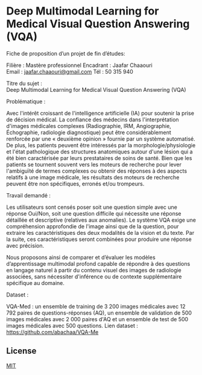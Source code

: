 # Deep Multimodal Learning for Medical Visual Question Answering (VQA)



Fiche de proposition d’un projet de fin d’études: 

Filière :  Mastère professionnel 
Encadrant :  Jaafar Chaaouri  
                    Email : jaafar.chaaouri@gmail.com 
                    Tél : 50 315 940

Titre du sujet :  
Deep Multimodal Learning for Medical 
Visual Question Answering (VQA)

Problématique :

Avec l'intérêt croissant de l'intelligence artificielle (IA) pour soutenir la prise de décision médical. La confiance des médecins dans l'interprétation d'images médicales complexes (Radiographie, IRM, Angiographie, Échographie, radiologie diagnostique) peut être considérablement renforcée par une « deuxième opinion » fournie par un système automatisé. De plus, les patients peuvent être intéressés par la morphologie/physiologie et l'état pathologique des structures anatomiques autour d'une lésion qui a été bien caractérisée par leurs prestataires de soins de santé. Bien que les patients se tournent souvent vers les moteurs de recherche pour lever l'ambiguïté de termes complexes ou obtenir des réponses à des aspects relatifs à une image médicale, les résultats des moteurs de recherche peuvent être non spécifiques, erronés et/ou  trompeurs. 

Travail demandé :

Les utilisateurs sont censés poser soit une question simple avec une réponse Oui/Non, soit une question difficile qui nécessite une réponse détaillée et descriptive (relatives aux anomalies). Le système VQA exige une compréhension approfondie de l'image ainsi que de la question, pour extraire les caractéristiques des deux modalités de la vision et du texte. Par la suite, ces caractéristiques seront combinées pour produire une réponse avec précision.

Nous proposons ainsi de comparer et d’évaluer les modèles d’apprentissage multimodal profond capable de répondre à des questions en langage naturel à partir du contenu visuel des images de radiologie associées, sans nécessiter d'inférence ou de contexte supplémentaire spécifique au domaine. 

Dataset : 

VQA-Med : un ensemble de training de 3 200 images médicales avec 12 792 paires de questions-réponses (AQ), un ensemble de validation de 500 images médicales avec 2 000 paires d'AQ et un ensemble de test de 500 images médicales avec 500 questions. 
Lien dataset : https://github.com/abachaa/VQA-Me

## License
[MIT](https://choosealicense.com/licenses/mit/)
